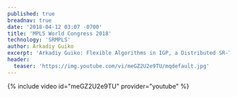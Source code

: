```yaml
---
published: true
breadnav: true
date: '2018-04-12 03:07 -0700'
title: 'MPLS World Congress 2018'
technology: 'SRMPLS'
author: Arkadiy Guiko
excerpt: 'Arkadiy Guiko: Flexible Algorithms in IGP, a Distributed SR-TE Solution'
header:
  teaser: 'https://img.youtube.com/vi/meGZ2U2e9TU/mqdefault.jpg'
---    
```

       
{% include video id="meGZ2U2e9TU" provider="youtube" %}
